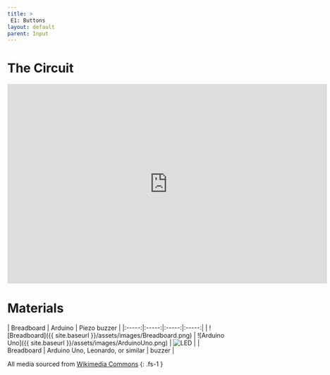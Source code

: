 ```yaml
---
title: >
 E1: Buttons
layout: default
parent: Input
---
```


# The Circuit

<iframe width="725" height="453" src="https://www.tinkercad.com/embed/0OwKmAUwbhU?editbtn=1" frameborder="0" marginwidth="0" marginheight="0" scrolling="no"></iframe>

# Materials

| Breadboard | Arduino | Piezo buzzer |
|:-----:|:-----:|:-----:|:-----:|
| ![Breadboard]({{ site.baseurl }}/assets/images/Breadboard.png) | ![Arduino Uno]({{ site.baseurl }}/assets/images/ArduinoUno.png) | ![LED](https://upload.wikimedia.org/wikipedia/commons/e/e4/Cjam-piezo-buzzer.png?20221102121409) |
| Breadboard | Arduino Uno, Leonardo, or similar  | buzzer | 

All media sourced from [Wikimedia Commons](https://commons.wikimedia.org/wiki/Main_Page)
{: .fs-1 }
